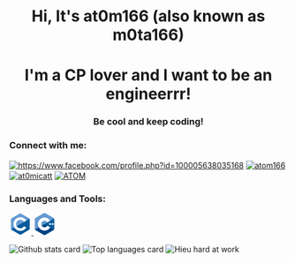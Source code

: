<h1 align="center">Hi, It's at0m166 (also known as m0ta166) </h1>
<h1 align="center">I'm a CP lover and I want to be an engineerrr! </h1>
<h3 align="center">Be cool and keep coding!</h3>

<h3 align="left">Connect with me:</h3>
<p align="left">
<a href="https://www.facebook.com/profile.php?id=100005638035168" target="blank"><img align="center" src="https://raw.githubusercontent.com/rahuldkjain/github-profile-readme-generator/master/src/images/icons/Social/facebook.svg" alt="https://www.facebook.com/profile.php?id=100005638035168" height="30" width="40" /></a>
<a href="https://www.hackerrank.com/atom166" target="blank"><img align="center" src="https://raw.githubusercontent.com/rahuldkjain/github-profile-readme-generator/master/src/images/icons/Social/hackerrank.svg" alt="atom166" height="30" width="40" /></a>
<a href="https://codeforces.com/profile/at0micatt" target="blank"><img align="center" src="https://raw.githubusercontent.com/rahuldkjain/github-profile-readme-generator/master/src/images/icons/Social/codeforces.svg" alt="at0micatt" height="30" width="40" /></a>
<a href="https://oj.vnoi.info/user/ATOM" target="blank"><img align="center" src="https://photos.app.goo.gl/cmuRfTUZa4e5JNDb7" alt="ATOM" height="30" width="40" /></a>
</p>

<h3 align="left">Languages and Tools:</h3>
<p align="left"> <a href="https://www.youtube.com/c/28tech_" target="_blank" rel="noreferrer"> <img src="https://raw.githubusercontent.com/devicons/devicon/master/icons/c/c-original.svg" alt="c" width="40" height="40"/> </a> <a href="https://www.youtube.com/c/28tech_" target="_blank" rel="noreferrer"> <img src="https://raw.githubusercontent.com/devicons/devicon/master/icons/cplusplus/cplusplus-original.svg" alt="cplusplus" width="40" height="40"/> </a> </p>

<img src="https://github-readme-stats.vercel.app/api?username=at0miccat166&show_icons=true&count_private=true&theme=buefy&include_all_commits=true" height="192" alt="Github stats card" />  <img src="https://github-readme-stats.vercel.app/api/top-langs/?username=at0miccat166&layout=compact&theme=vue&hide=PHP&langs_count=6" height="140" alt="Top languages card" />
<img src="https://user-images.githubusercontent.com/3750940/100553934-25a84a00-325f-11eb-974e-f5b61dcb44b3.png" height="400" alt="Hieu hard at work" /> 
